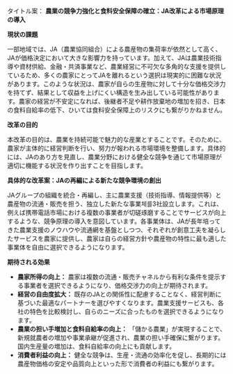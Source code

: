タイトル案： **農業の競争力強化と食料安全保障の確立：JA改革による市場原理の導入**

**現状の課題**

一部地域では、JA（農業協同組合）による農産物の集荷率が依然として高く、JAが価格決定において大きな影響力を持っています。加えて、JAは農業技術指導や資材供給、金融・共済事業など、農業経営に不可欠な多角的な支援を提供しているため、多くの農家にとってJAを離れるという選択は現実的に困難な状況があります。このような状況は、農家が自らの生産物に対して十分な価格交渉力を持てず、結果として収益を上げにくい構造を生み出している可能性があります。農家の経営が不安定になれば、後継者不足や耕作放棄地の増加を招き、日本の食料自給率の低下、ひいては食料安全保障上のリスクにも繋がりかねません。

**改革の目的**

本改革の目的は、農業を持続可能で魅力的な産業とすることです。そのために、農家が主体的に経営判断を行い、努力が報われる市場環境を整備します。具体的には、JAのあり方を見直し、農業分野における健全な競争を通じて市場原理が適切に機能する状況を作り出すことを目指します。

**具体的な改革案：JAの再編による新たな競争環境の創出**

JAグループの組織を統合・再編し、主に農業支援（技術指導、情報提供等）と農産物の流通・販売を担う、独立した新たな事業체를3社設立します。これは、例えば携帯電話市場における複数の事業者が切磋琢磨することでサービスが向上するような、競争原理の導入を意図しています。各事業体は、JAが長年培ってきた農業支援のノウハウや流通網を基盤としつつ、それぞれが創意工夫を凝らしたサービスを農家に提供し、農家は自らの経営方針や農産物の特性に最も適した事業体を自由に選択できるようになります。

**期待される効果**

*   **農家所得の向上：** 農家は複数の流通・販売チャネルから有利な条件を提示する事業者を選択できるようになり、価格交渉力の向上が期待されます。
*   **経営の自由度拡大：** 既存のJAとの関係性に配慮することなく、経営判断に基づいた最適なパートナーを選びやすくなります。農業支援サービスも、各社の特色を比較検討し、自らのニーズに合ったものを選択できるようになります。
*   **農業の担い手増加と食料自給率の向上：** 「儲かる農業」が実現することで、新規就農者の増加や事業承継が促進され、農業の担い手確保に繋がります。国内生産量の増加は、食料自給率の向上にも貢献します。
*   **消費者利益の向上：** 健全な競争は、生産・流通の効率化を促し、長期的には農産物価格の安定や品質向上といった形で消費者の利益にも繋がります。